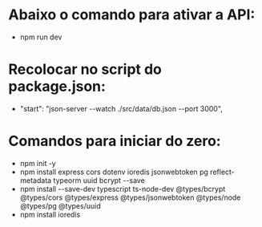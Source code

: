 # Abaixo o comando para ativar a API:
- npm run dev

# Recolocar no script do package.json:
- "start": "json-server --watch ./src/data/db.json --port 3000",

# Comandos para iniciar do zero:
- npm init -y
- npm install express cors dotenv ioredis jsonwebtoken pg reflect-metadata typeorm uuid bcrypt --save
- npm install --save-dev typescript ts-node-dev @types/bcrypt @types/cors @types/express @types/jsonwebtoken @types/node @types/pg @types/uuid
- npm install ioredis